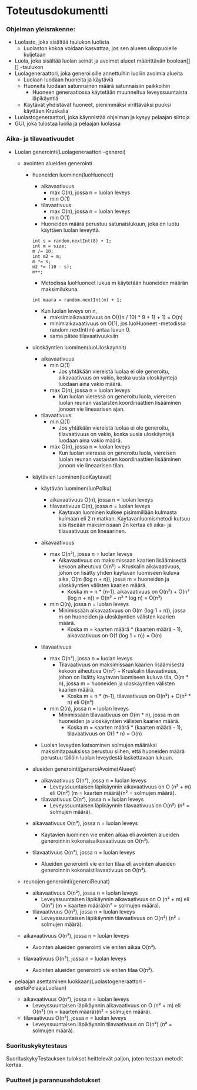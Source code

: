 # Toteutusdokumentti

### Ohjelman yleisrakenne:

* Luolasto, joka sisältää taulukon luolista
  * Luolaston kokoa voidaan kasvattaa, jos sen alueen ulkopuolelle kuljetaan
* Luola, joka sisältää luolan seinät ja avoimet alueet määrittävän boolean[][] -taulukon
* Luolageneraattori, joka generoi sille annettuihin luoliin avoimia alueita
  * Luolaan luodaan huoneita ja käytäviä
  * Huoneita luodaan satunnainen määrä satunnaisiin paikkoihin
    * Huoneen generaatiossa käytetään muunneltua leveyssuuntaista läpikäyntiä
  * Käytävät yhdistävät huoneet, pienimmäksi virittäväksi puuksi käyttäen Kruskalia
* Luolastogeneraattori, joka käynnistää ohjelman ja kysyy pelaajan siirtoja
* GUI, joka tulostaa luolia ja pelaajan luolassa

### Aika- ja tilavaativuudet

* Luolan generointi(Luolageneraattori -generoi) 
  * avointen alueiden generointi
    * huoneiden luominen(luoHuoneet)
      * aikavaativuus
        * max O(n), jossa n = luolan leveys
        * min O(1)
      * tilavaativuus
        * max O(n), jossa n = luolan leveys
        * min O(1)
      * Huoneiden määrä perustuu satunaislukuun, joka on luotu käyttäen luolan leveyttä.
      ```
      int s = random.nextInt(8) + 1;
      int m = size;
      m /= 10;
      int m2 = m;
      m *= s;
      m2 *= (10 - s);
      m++;
      ```
      * Metodissa luoHuoneet lukua m käytetään huoneiden määrän maksimilukuna.
      ```
      int maara = random.nextInt(m) + 1;
      ```
      * Kun luolan leveys on n,
        * maksimiaikavaativuus on O(((n / 10) * 9 + 1) + 1) = O(n)
        * minimiaikavaativuus on O(1), jos luoHuoneet -metodissa random.nextInt(m) antaa luvun 0.
        * sama pätee tilavaativuuksiin
      
    * uloskäyntien luominen(luoUloskaynnit)
      * aikavaativuus
        * min Ω(1)
          * Jos yhtäkään viereistä luolaa ei ole generoitu, aikavaativuus on vakio, koska uusia uloskäyntejä luodaan aina vakio määrä.
        * max O(n), jossa n = luolan leveys
          * Kun luolan vieressä on generoitu luola, viereisen luolan reunan vastaisten koordinaattien lisääminen jonoon vie lineaarisen ajan.
      * tilavaativuus 
        * min Ω(1)
          * Jos yhtäkään viereistä luolaa ei ole generoitu, tilavaativuus on vakio, koska uusia uloskäyntejä luodaan aina vakio määrä.
        * max O(n), jossa n = luolan leveys
          * Kun luolan vieressä on generoitu luola, viereisen luolan reunan vastaisten koordinaattien lisääminen jonoon vie lineaarisen tilan.
        
    * käytävien luominen(luoKaytavat)
      * käytävän luominen(luoPolku)
        * aikavaativuus O(n), jossa n = luolan leveys
        * tilavaativuus O(n), jossa n = luolan leveys
          * Kaytavan luominen kulkee pisimmillään kulmasta kulmaan eli 2 n matkan. Kaytavanluomismetodi kutsuu siis itseään maksimissaan 2n kertaa eli aika- ja tilavaativuus on lineaarinen.
        
      * aikavaativuus
        * max O(n³), jossa n = luolan leveys
          * Aikavaativuus on maksimissaan kaarien lisäämisestä kekoon aiheutuva O(n²) + Kruskalin aikavaativuus, johon on lisätty yhden kaytavan luomiseen kuluva aika, O(m (log n + n)), jossa m = huoneiden ja uloskäyntien välisten kaarien määrä.
            * Koska m = n * (n-1), aikavaativuus on O(n²) + O(n² (log n + n)) = O(n³ + n² * log n) = O(n³)
        * min Ω(n), jossa n = luolan leveys
          * Minimissään aikavaativuus on O(m (log 1 + n)), jossa m on huoneiden ja uloskäyntien välisten kaarien määrä.
            * Koska m = kaarten määrä * (kaarten määrä - 1), aikavaativuus on O(1 (log 1 + n)) = O(n)
      * tilavaativuus
        * max O(n³), jossa n = luolan leveys
          * Tilavaativuus on maksimissaan kaarien lisäämisestä kekoon aiheutuva O(n²) + Kruskalin tilavaativuus, johon on lisätty kaytavan luomiseen kuluva tila, O(m * n), jossa m = huoneiden ja uloskäyntien välisten kaarien määrä.
            * Koska m = n * (n-1), tilavaativuus on O(n²) + O(n² * n) eli O(n³)
        * min Ω(n), jossa n = luolan leveys
          * Minimissään tilavaativuus on O(m * n), jossa m on huoneiden ja uloskäyntien välisten kaarien määrä.
            * Koska m = kaarten määrä * (kaarten määrä - 1), tilavaativuus on O(1 * n) = O(n)
      * Luolan leveyden katsominen solmujen määräksi maksimitapauksissa perustuu siihen, että huoneiden määrä perustuu tällöin luolan leveydestä laskettavaan lukuun.
      
    * alueiden generointi(generoiAvoimetAlueet)
      * aikavaativuus O(n²), jossa n = luolan leveys
        * Leveyssuuntaisen läpikäynnin aikavaativuus on O (n² + m) eli O(n²) (m = kaarten määrä)(n² = solmujen määrä). 
      * tilavaativuus O(n²), jossa n = luolan leveys
        * Leveyssuuntaisen läpikäynnin tilavaativuus on O(n²) (n² = solmujen määrä).
      
    * aikavaativuus O(n³), jossa n = luolan leveys
      * Kaytavien luominen vie eniten aikaa eli avointen alueiden generoinnin kokonaisaikavaativuus on O(n³).
    * tilavaativuus O(n³), jossa n = luolan leveys
      * Alueiden generointi vie eniten tilaa eli avointen alueiden generoinnin kokonaistilavaativuus on O(n³).
    
  * reunojen generointi(generoiReunat)
    * aikavaativuus O(n²), jossa n = luolan leveys
      * Leveyssuuntaisen läpikäynnin aikavaativuus on O (n² + m) eli O(n²) (m = kaarten määrä)(n² = solmujen määrä). 
    * tilavaativuus O(n²), jossa n = luolan leveys
      * Leveyssuuntaisen läpikäynnin tilavaativuus on O(n²) (n² = solmujen määrä).
    
  * aikavaativuus O(n³), jossa n = luolan leveys
    * Avointen alueiden generointi vie eniten aikaa O(n³).
  * tilavaativuus O(n³), jossa n = luolan leveys
    * Avointen alueiden generointi vie eniten tilaa O(n³).
    
* pelaajan asettaminen luokkaan(Luolastogeneraattori -asetaPelaajaLuolaan)
  * aikavaativuus O(n²), jossa n = luolan leveys
    * Leveyssuuntaisen läpikäynnin aikavaativuus on O (n² + m) eli O(n²) (m = kaarten määrä)(n² = solmujen määrä). 
  * tilavaativuus O(n²), jossa n = luolan leveys
      * Leveyssuuntaisen läpikäynnin tilavaativuus on O(n²) (n² = solmujen määrä).

### Suorituskykytestaus

SuorituskykyTestauksen tulokset heittelevät paljon, joten testaan metodit kertaa.

### Puutteet ja parannusehdotukset


